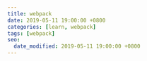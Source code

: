 ```yaml
---
title: webpack
date: 2019-05-11 19:00:00 +0800
categories: [learn, webpack]
tags: [webpack]
seo:
  date_modified: 2019-05-11 19:00:00 +0800
---
```


